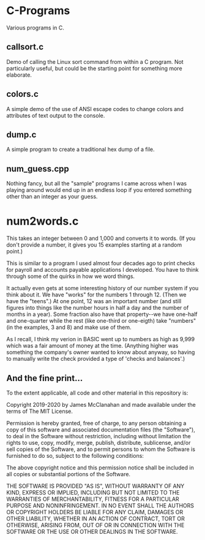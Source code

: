 # C-Programs

Various programs in C.


## callsort.c

Demo of calling the Linux sort command from within a C program. Not particularly useful, but could be the starting point for something more elaborate.


## colors.c

A simple demo of the use of ANSI escape codes to change colors and attributes of text output to the console.


## dump.c

A simple program to create a traditional hex dump of a file. 


## num_guess.cpp

Nothing fancy, but all the "sample" programs I came across when I was playing around would end up in an endless loop if you entered something other than an integer as your guess.


# num2words.c

This takes an integer between 0 and 1,000 and converts it to words. (If you don't provide a number, it gives you 15 examples starting at a random point.)

This is similar to a program I used almost four decades ago to print checks for payroll and accounts payable applications I developed. You have to think through some of the quirks in how we word things.

It actually even gets at some interesting history of our number system if you think about it. We have "works" for the numbers 1 through 12. (Then we have the "teens".) At one point, 12 was an important number (and still figures into things like the number hours in half a day and the number of months in a year). Some fraction also have that property--we have one-half and one-quarter while the rest (like one-third or one-eigth) take "numbers" (in the examples, 3 and 8) and make use of them.

As I recall, I think my verion in BASIC went up to numbers as high as 9,999 which was a fair amount of money at the time. (Anything higher was something the company's owner wanted to know about anyway, so having to manually write the check provided a type of 'checks and balances'.)


## And the fine print...
To the extent applicable, all code and other material in this repository is:

Copyright 2019-2020 by James McClanahan and made available under the terms of The MIT License.

Permission is hereby granted, free of charge, to any person obtaining a copy of this software and associated documentation files (the "Software"), to deal in the Software without restriction, including without limitation the rights to use, copy, modify, merge, publish, distribute, sublicense, and/or sell copies of the Software, and to permit persons to whom the Software is furnished to do so, subject to the following conditions:

The above copyright notice and this permission notice shall be included in all copies or substantial portions of the Software.

THE SOFTWARE IS PROVIDED "AS IS", WITHOUT WARRANTY OF ANY KIND, EXPRESS OR IMPLIED, INCLUDING BUT NOT LIMITED TO THE WARRANTIES OF MERCHANTABILITY, FITNESS FOR A PARTICULAR PURPOSE AND NONINFRINGEMENT. IN NO EVENT SHALL THE AUTHORS OR COPYRIGHT HOLDERS BE LIABLE FOR ANY CLAIM, DAMAGES OR OTHER LIABILITY, WHETHER IN AN ACTION OF CONTRACT, TORT OR OTHERWISE, ARISING FROM, OUT OF OR IN CONNECTION WITH THE SOFTWARE OR THE USE OR OTHER DEALINGS IN THE SOFTWARE.
